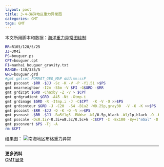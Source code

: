 ```yaml
---
layout: post
title: 3-4-海洋地区重力异常图
categories: GMT
tags: GMT
---
```

 本文所用脚本和数据：[海洋重力异常图绘制](https://github.com/zhongpenggeo/GMT_demo/tree/master/gravity)
```sh
RR=R105/120/5/25
JJ=JM4i
PS=bouguer.ps
CPT=bouguer.cpt
FI=nanhai_bouguer_gravity.txt
RANGE=-130/335/5
GRD=bouguer.grd
#gmt gmtset FORMAT_GEO_MAP ddd:mm:ssF
gmt pscoast -$RR -$JJ -Sc -K -V -P -Y1.5i >$PS
gmt nearneighbor -I2m -S5m -V $FI -G$GRD -$RR
gmt grd2cpt $GRD -Chaxby -Z -V > $CPT
gmt grdgradient $GRD -A45 -Nt -Gtmp.i
gmt grdimage $GRD -R -Itmp.i -J -C$CPT  -K -V -O >>$PS
gmt grdcontour $GRD -J -C20  -S4 -B1a2 -W0.25p,gray30  -V -O -K >>$PS
gmt pscoast -$RR -$JJ -Q -K -O -V >>$PS
gmt pscoast -$RR -$JJ -Ba5f1g5 -BNWse -N1/0.5p,black -W1/1p,black -O -K >>$PS
gmt psscale -Dx0.1i/-0.3i+w8.5c/0.5c+h -C$CPT -I -Bx100 -By+l"mGal" -O >>$PS
gmt psconvert $PS -Tj -A
rm $CPT 


```
结果图：
![南海地区布格重力异常](https://upload-images.jianshu.io/upload_images/7955445-acd92619c76216a9.png?imageMogr2/auto-orient/strip%7CimageView2/2/w/240)

---

**更多资料**  
[GMT目录](https://www.jianshu.com/p/321f67983c42)
